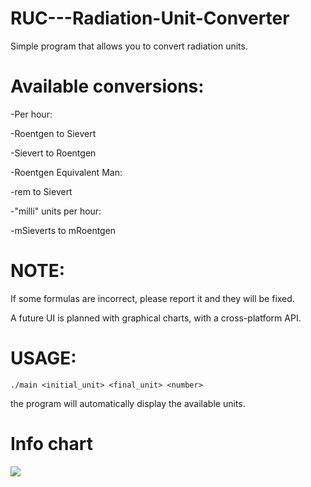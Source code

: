 # RUC---Radiation-Unit-Converter
Simple program that allows you to convert radiation units.

# Available conversions:

-Per hour:

 -Roentgen to Sievert

 -Sievert to Roentgen
 
-Roentgen Equivalent Man:

  -rem to Sievert

-"milli" units per hour:

 -mSieverts to mRoentgen
 
 # NOTE:
If some formulas are incorrect, please report it and they will be fixed.

A future UI is planned with graphical charts, with a cross-platform API.

# USAGE:
```./main <initial_unit> <final_unit> <number>```

the program will automatically display the available units.

# Info chart
![](I.R.Chart.png)
